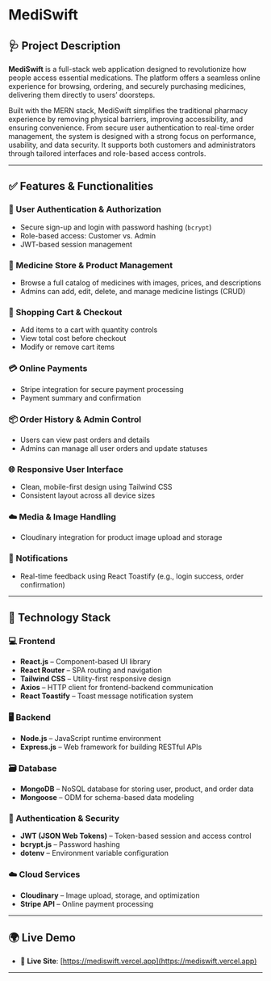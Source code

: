 # MediSwift

## 🩺 Project Description

**MediSwift** is a full-stack web application designed to revolutionize how people access essential medications. The platform offers a seamless online experience for browsing, ordering, and securely purchasing medicines, delivering them directly to users’ doorsteps. 

Built with the MERN stack, MediSwift simplifies the traditional pharmacy experience by removing physical barriers, improving accessibility, and ensuring convenience. From secure user authentication to real-time order management, the system is designed with a strong focus on performance, usability, and data security. It supports both customers and administrators through tailored interfaces and role-based access controls.

---

## ✅ Features & Functionalities

### 🔐 User Authentication & Authorization
- Secure sign-up and login with password hashing (`bcrypt`)
- Role-based access: Customer vs. Admin
- JWT-based session management

### 🛒 Medicine Store & Product Management
- Browse a full catalog of medicines with images, prices, and descriptions
- Admins can add, edit, delete, and manage medicine listings (CRUD)

### 🧺 Shopping Cart & Checkout
- Add items to a cart with quantity controls
- View total cost before checkout
- Modify or remove cart items

### 💳 Online Payments
- Stripe integration for secure payment processing
- Payment summary and confirmation

### 📦 Order History & Admin Control
- Users can view past orders and details
- Admins can manage all user orders and update statuses

### 🌐 Responsive User Interface
- Clean, mobile-first design using Tailwind CSS
- Consistent layout across all device sizes

### ☁️ Media & Image Handling
- Cloudinary integration for product image upload and storage

### 🔔 Notifications
- Real-time feedback using React Toastify (e.g., login success, order confirmation)

---

## 🧰 Technology Stack

### 💻 Frontend
- **React.js** – Component-based UI library
- **React Router** – SPA routing and navigation
- **Tailwind CSS** – Utility-first responsive design
- **Axios** – HTTP client for frontend-backend communication
- **React Toastify** – Toast message notification system

### 🖥️ Backend
- **Node.js** – JavaScript runtime environment
- **Express.js** – Web framework for building RESTful APIs

### 🗃️ Database
- **MongoDB** – NoSQL database for storing user, product, and order data
- **Mongoose** – ODM for schema-based data modeling

### 🔐 Authentication & Security
- **JWT (JSON Web Tokens)** – Token-based session and access control
- **bcrypt.js** – Password hashing
- **dotenv** – Environment variable configuration

### ☁️ Cloud Services
- **Cloudinary** – Image upload, storage, and optimization
- **Stripe API** – Online payment processing

---

## 🌍 Live Demo

- 🚀 **Live Site**: [https://mediswift.vercel.app](https://mediswift.vercel.app)

---

